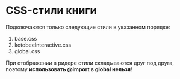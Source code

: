 # CSS-стили книги
Подключаются только следующие стили в указанном порядке:

1. base.css
1. kotobeeInteractive.css
1. global.css

При отображении в ридере стили складываются друг под друга, поэтому **использовать @import в global нельзя**!